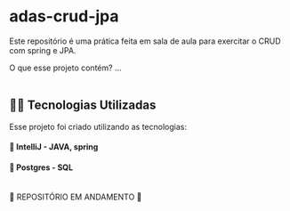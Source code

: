 # adas-crud-jpa

Este repositório é uma prática feita em sala de aula para exercitar o CRUD com spring e JPA. 

O que esse projeto contém? 
... <br> <br>

## 👨‍💻️ Tecnologias Utilizadas
Esse projeto foi criado utilizando as tecnologias:
#### :small_blue_diamond: IntelliJ - JAVA, spring 
#### :small_blue_diamond: Postgres - SQL <br><br>



🚧 REPOSITÓRIO EM ANDAMENTO 🚧
